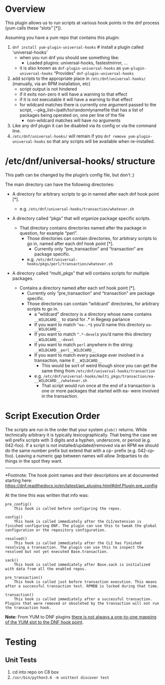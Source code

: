 # Overview

This plugin allows us to run scripts at various hook points in the dnf process (yum calls these “slots” [*]).

Assuming you have a yum repo that contains this plugin:

1.  `dnf install yum-plugin-universal-hooks` # install a plugin called 'universal-hooks'
    *   when you run dnf you should see something like:
        *   Loaded plugins: universal-hooks, fastestmirror, …
    * it is also known as `dnf-plugin-universal-hooks` as `yum-plugin-universal-hooks` “Provides” `dnf-plugin-universal-hooks`
2.  add scripts to the appropriate place in `/etc/dnf/universal-hooks/` (manually, via an RPM installation, etc)
    *   script output is not hindered
    *   if it exits non-zero it will have a warning to that effect
    *   if it is not executable it will have a warning to that effect
    *   for wildcard matches there is currently one argument passed to the script, --pkg_list=/path/to/randomlynamefile that has a list of packages being operated on, one per line of the file
        * non-wildcard matches will have no arguments
3.  Like any dnf plugin it can be disabled via its config or via the command line.
4.  `/etc/dnf/universal-hooks/` will remain if you `dnf remove yum-plugin-universal-hooks` so that any scripts will be available when re-installed.

# /etc/dnf/universal-hooks/ structure

This path can be changed by the plugin’s config file, but don’t  ;)

The main directory can have the following directories:

*   A directory for arbitrary scripts to go in named after each dnf hook point [*].
    *   e.g. `/etc/dnf/universal-hooks/transaction/whatever.sh`
*   A directory called “pkgs” that will organize package specific scripts.
    *   That directory contains directories named after the package in question, for example “perl”.
        *   Those directories can contain directories, for arbitrary scripts to go in, named after each dnf hook point [*].
            *   Currently only “pre_transaction” and “transaction” are package specific.
        *   e.g. `/etc/dnf/universal-hooks/pkgs/perl/transaction/whatever.sh`

*   A directory called “multi_pkgs” that will contains scripts for multiple packages.
    *   Contains a directory named after each snf hook point [*].
        *   Currently only “pre_transaction” and “transaction” are package specific.
        *   Those directories can contain “wildcard” directories, for arbitrary scripts to go in.
            *   a “wildcard” directory is a directory whose name contains `__WILDCARD__` to stand for .* in Regexp parlance
            *   If you want to match `^ea-.*$` you’d name this directory `ea-__WILDCARD__`
            *   If you want to match `^.*-devel$` you’d name this directory `__WILDCARD__-devel`
            *   If you want to match `perl` anywhere in the string: `__WILDCARD__perl__WILDCARD__`
            *   If you want to match every package ever involved in a transaction, name it `__WILDCARD__`
                *   This would be sort of weird though since you can get the same thing from `/etc/dnf/universal-hooks/transaction`
            *   e.g. `/etc/dnf/universal-hooks/multi_pkgs/transaction/ea-__WILDCARD__/whatever.sh`
                *   That script would run once at the end of a transaction is one or more packages that started with ea- were involved in the transaction.

# Script Execution Order

The scripts are run in the order that your system `glob()` returns. While technically arbitrary it is typically lexicographically. That being the case we will prefix scripts with 3 digits and a hyphen, underscore, or period (e.g. 042-foo). If a script is not installed/updated/removed via an RPM we should do the same number prefix but extend that with a cp- prefix (e.g. 042-cp-foo). Leaving a numeric gap between names will allow 3rdparties to do things in the spot they want.


* * *


*Footnote: The hook point names and their descriptions are at documented starting here: https://dnf.readthedocs.io/en/latest/api_plugins.html#dnf.Plugin.pre_config

At the time this was written that info was:

```
pre_config()
    This hook is called before configuring the repos.

config()
    This hook is called immediately after the CLI/extension is finished configuring DNF. The plugin can use this to tweak the global configuration or the repository configuration.

resolved()
    This hook is called immediately after the CLI has finished resolving a transaction. The plugin can use this to inspect the resolved but not yet executed Base.transaction.

sack()
    This hook is called immediately after Base.sack is initialized with data from all the enabled repos.

pre_transaction()
    This hook is called just before transaction execution. This means after a successful transaction test. RPMDB is locked during that time.

transaction()
    This hook is called immediately after a successful transaction. Plugins that were removed or obsoleted by the transaction will not run the transaction hook.
```

**Note:** From YUM to DNF plugins [there is not always a one-to-one mapping of the YUM slot to the DNF hook point](https://dnf.readthedocs.io/en/latest/api_vs_yum.html#changes-in-the-dnf-hook-api-compared-to-yum).

# Testing

## Unit Tests

1. cd into repo on C8 box
2. `/usr/bin/python3.6 -m unittest discover test`
